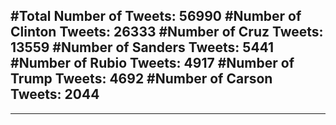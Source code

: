 #Total Number of Tweets: 56990 
#Number of Clinton Tweets: 26333
#Number of Cruz Tweets: 13559
#Number of Sanders Tweets: 5441
#Number of Rubio Tweets: 4917
#Number of Trump Tweets: 4692
#Number of Carson Tweets: 2044
---
---

